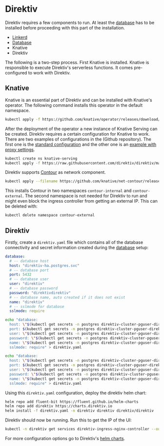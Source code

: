 # Direktiv

Direktiv requires a few components to run. At least the [database](database.md) has to be installed before proceeding with this part of the installation. 

- [Linkerd](linkerd.md)
- [Database](database.md)
- Knative
- Direktiv

The following is a two-step process. First Knative is installed. Knative is responsible to execute Direktiv's serverless functions. It comes pre-configured to work with Direktiv. 

## Knative

Knative is an essential part of Direktiv and can be installed with Knative's operator. The following command installs this operator in the default namespace.


```sh title="Install Knative Operator"
kubectl apply -f https://github.com/knative/operator/releases/download/knative-v1.12.2/operator.yaml
```

After the deployment of the operator a new instance of Knative Serving can be created. Direktiv requires a certain configuration for Knative to work. There are two examples of configurations in the (Github repository). The first one is the [standard configuration](https://raw.githubusercontent.com/direktiv/direktiv/main/kubernetes/install/knative/basic.yaml) and the other one is an [example with proxy settings](https://raw.githubusercontent.com/direktiv/direktiv/main/kubernetes/install/knative/basic.yaml). 

```sh title="Install Knative"
kubectl create ns knative-serving
kubectl apply -f https://raw.githubusercontent.com/direktiv/direktiv/main/scripts/kubernetes/install/knative/basic.yaml
```

Direktiv supports [Contour](https://projectcontour.io/) as network component. 

```bash title="Install Contour"
kubectl apply --filename https://github.com/knative/net-contour/releases/download/knative-v1.11.1/contour.yaml
```

This installs Contour in two namespaces `contour-internal` and `contour-external`. The second namespace is not needed for Direktiv to run and might even block the ingress controller from getting an external IP. This can be deleted with:

```bash title="Delete Contour External"
kubectl delete namespace contour-external
```

## Direktiv

Firstly, create a `direktiv.yaml` file which contains all of the database connectivity and secret information created during the [database](database.md) setup:

```yaml title="Direktiv Database Configuration"
database:
  # -- database host
  host: "direktiv-ha.postgres.svc"
  # -- database port
  port: 5432
  # -- database user
  user: "direktiv"
  # -- database password
  password: "direktivdirektiv"
  # -- database name, auto created if it does not exist
  name: "direktiv"
  # -- sslmode for database
  sslmode: require
```

```bash title="Database Configuration (No Connection Pooling)"
echo "database:
  host: \"$(kubectl get secrets -n postgres direktiv-cluster-pguser-direktiv -o 'go-template={{index .data "host"}}' | base64 --decode)\"
  port: $(kubectl get secrets -n postgres direktiv-cluster-pguser-direktiv -o 'go-template={{index .data "port"}}' | base64 --decode)
  user: \"$(kubectl get secrets -n postgres direktiv-cluster-pguser-direktiv -o 'go-template={{index .data "user"}}' | base64 --decode)\"
  password: \"$(kubectl get secrets -n postgres direktiv-cluster-pguser-direktiv -o 'go-template={{index .data "password"}}' | base64 --decode)\"
  name: \"$(kubectl get secrets -n postgres direktiv-cluster-pguser-direktiv -o 'go-template={{index .data "dbname"}}' | base64 --decode)\"
  sslmode: require" > direktiv.yaml
```

```bash title="Database Configuration (With Connection Pooling)"
echo "database:
  host: \"$(kubectl get secrets -n postgres direktiv-cluster-pguser-direktiv -o 'go-template={{index .data "pgbouncer-host"}}' | base64 --decode)\"
  port: $(kubectl get secrets -n postgres direktiv-cluster-pguser-direktiv -o 'go-template={{index .data "pgbouncer-port"}}' | base64 --decode)
  user: \"$(kubectl get secrets -n postgres direktiv-cluster-pguser-direktiv -o 'go-template={{index .data "user"}}' | base64 --decode)\"
  password: \"$(kubectl get secrets -n postgres direktiv-cluster-pguser-direktiv -o 'go-template={{index .data "password"}}' | base64 --decode)\"
  name: \"$(kubectl get secrets -n postgres direktiv-cluster-pguser-direktiv -o 'go-template={{index .data "dbname"}}' | base64 --decode)\"
  sslmode: require" > direktiv.yaml
```

Using this `direktiv.yaml` configuration, deploy the direktiv helm chart:

```bash
helm repo add fluent-bit https://fluent.github.io/helm-charts
helm repo add direktiv https://charts.direktiv.io
helm install -f direktiv.yaml -n direktiv direktiv direktiv/direktiv
```

Direktiv should now be running. Run this to get the IP of the UI:

```bash
kubectl -n direktiv get services direktiv-ingress-nginx-controller --output jsonpath='{.status.loadBalancer.ingress[0].ip}'
```

For more configuration options go to Direktiv's [helm charts](https://github.com/direktiv/direktiv-charts/tree/main/charts/direktiv).
